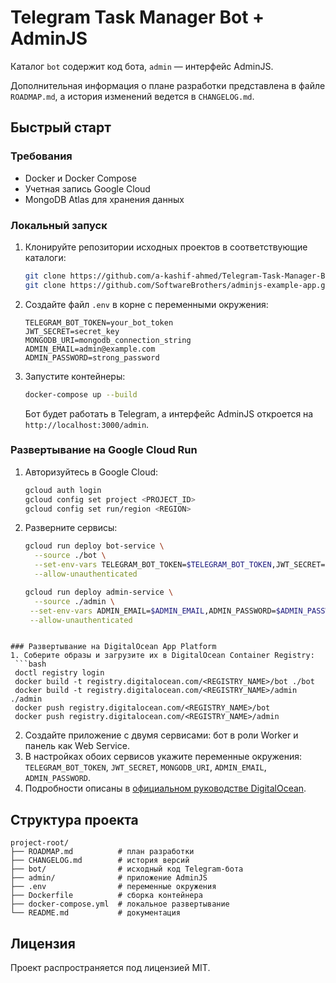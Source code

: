# Telegram Task Manager Bot + AdminJS

Каталог `bot` содержит код бота, `admin` — интерфейс AdminJS.

Дополнительная информация о плане разработки представлена в файле `ROADMAP.md`, а история изменений ведется в `CHANGELOG.md`.

## Быстрый старт

### Требования
- Docker и Docker Compose
- Учетная запись Google Cloud
- MongoDB Atlas для хранения данных

### Локальный запуск
1. Клонируйте репозитории исходных проектов в соответствующие каталоги:
   ```bash
   git clone https://github.com/a-kashif-ahmed/Telegram-Task-Manager-Bot.git bot
   git clone https://github.com/SoftwareBrothers/adminjs-example-app.git admin
   ```
2. Создайте файл `.env` в корне с переменными окружения:
   ```env
   TELEGRAM_BOT_TOKEN=your_bot_token
   JWT_SECRET=secret_key
   MONGODB_URI=mongodb_connection_string
   ADMIN_EMAIL=admin@example.com
   ADMIN_PASSWORD=strong_password
   ```
3. Запустите контейнеры:
   ```bash
   docker-compose up --build
   ```
   Бот будет работать в Telegram, а интерфейс AdminJS откроется на `http://localhost:3000/admin`.

### Развертывание на Google Cloud Run
1. Авторизуйтесь в Google Cloud:
   ```bash
   gcloud auth login
   gcloud config set project <PROJECT_ID>
   gcloud config set run/region <REGION>
   ```
2. Разверните сервисы:
   ```bash
   gcloud run deploy bot-service \
     --source ./bot \
     --set-env-vars TELEGRAM_BOT_TOKEN=$TELEGRAM_BOT_TOKEN,JWT_SECRET=$JWT_SECRET,MONGODB_URI=$MONGODB_URI \
     --allow-unauthenticated

   gcloud run deploy admin-service \
     --source ./admin \
    --set-env-vars ADMIN_EMAIL=$ADMIN_EMAIL,ADMIN_PASSWORD=$ADMIN_PASSWORD,MONGODB_URI=$MONGODB_URI \
    --allow-unauthenticated
  ```

### Развертывание на DigitalOcean App Platform
1. Соберите образы и загрузите их в DigitalOcean Container Registry:
   ```bash
   doctl registry login
   docker build -t registry.digitalocean.com/<REGISTRY_NAME>/bot ./bot
   docker build -t registry.digitalocean.com/<REGISTRY_NAME>/admin ./admin
   docker push registry.digitalocean.com/<REGISTRY_NAME>/bot
   docker push registry.digitalocean.com/<REGISTRY_NAME>/admin
   ```
2. Создайте приложение с двумя сервисами: бот в роли Worker и панель как Web Service.
3. В настройках обоих сервисов укажите переменные окружения:
   `TELEGRAM_BOT_TOKEN`, `JWT_SECRET`, `MONGODB_URI`, `ADMIN_EMAIL`, `ADMIN_PASSWORD`.
4. Подробности описаны в [официальном руководстве DigitalOcean](https://docs.digitalocean.com/products/app-platform/).

## Структура проекта
```
project-root/
├── ROADMAP.md          # план разработки
├── CHANGELOG.md        # история версий
├── bot/                # исходный код Telegram-бота
├── admin/              # приложение AdminJS
├── .env                # переменные окружения
├── Dockerfile          # сборка контейнера
├── docker-compose.yml  # локальное развертывание
└── README.md           # документация
```

## Лицензия
Проект распространяется под лицензией MIT.
